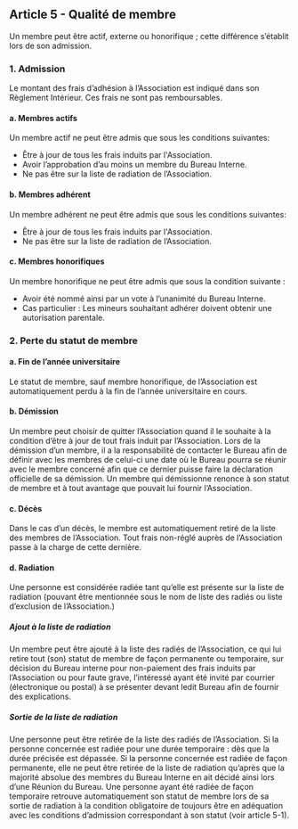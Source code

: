 ## Article 5 - Qualité de membre

Un membre peut être actif, externe ou honorifique ; cette différence s’établit lors de son admission.

### 1. Admission

Le montant des frais d’adhésion à l’Association est indiqué dans son Règlement Intérieur. Ces frais ne sont pas remboursables. 

#### a. Membres actifs

Un membre actif ne peut être admis que sous les conditions suivantes:

 * Être à jour de tous les frais induits par l'Association.
 * Avoir l’approbation d’au moins un membre du Bureau Interne.
 * Ne pas être sur la liste de radiation de l’Association.

#### b. Membres adhérent

Un membre adhérent ne peut être admis que sous les conditions suivantes:

 * Être à jour de tous les frais induits par l'Association.
 * Ne pas être sur la liste de radiation de l’Association.

#### c. Membres honorifiques

Un membre honorifique ne peut être admis que sous la condition suivante :
 * Avoir été nommé ainsi par un vote à l’unanimité du Bureau Interne.
 * Cas particulier : Les mineurs souhaitant adhérer doivent obtenir une autorisation parentale.

### 2. Perte du statut de membre

#### a. Fin de l’année universitaire

Le statut de membre, sauf membre honorifique, de l’Association est automatiquement perdu à la fin de l’année universitaire en cours.

#### b. Démission

Un membre peut choisir de quitter l’Association quand il le souhaite à la condition d’être à jour de tout frais induit par l’Association.
Lors de la démission d’un membre, il a la responsabilité de contacter le Bureau afin de définir avec les membres de celui-ci une date où le Bureau pourra se réunir avec le membre concerné afin que ce dernier puisse faire la déclaration officielle de sa démission.
Un membre qui démissionne renonce à son statut de membre et à tout avantage que pouvait lui fournir l’Association.

#### c. Décès

Dans le cas d’un décès, le membre est automatiquement retiré de la liste des membres de l’Association. Tout frais non-réglé auprès de l’Association passe à la charge de cette dernière.

#### d. Radiation

Une personne est considérée radiée tant qu’elle est présente sur la liste de radiation (pouvant être mentionnée sous le nom de liste des radiés ou liste d’exclusion de l’Association.)

##### Ajout à la liste de radiation

Un membre peut être ajouté à la liste des radiés de l’Association, ce qui lui retire tout (son) statut de membre de façon permanente ou temporaire, sur décision du Bureau interne pour non-paiement des frais induits par l’Association ou pour faute grave, l’intéressé ayant été invité par courrier (électronique ou postal) à se présenter devant ledit Bureau afin de fournir des explications.

##### Sortie de la liste de radiation

Une personne peut être retirée de la liste des radiés de l’Association.
Si la personne concernée est radiée pour une durée temporaire : dès que la durée précisée est dépassée.
Si la personne concernée est radiée de façon permanente, elle ne peut être retirée de la liste de radiation qu’après que la majorité absolue des membres du Bureau Interne en ait décidé ainsi lors d’une Réunion du Bureau.
Une personne ayant été radiée de façon temporaire retrouve automatiquement son statut de membre lors de sa sortie de radiation à la condition obligatoire de toujours être en adéquation avec les conditions d’admission correspondant à son statut (voir article 5-1).
